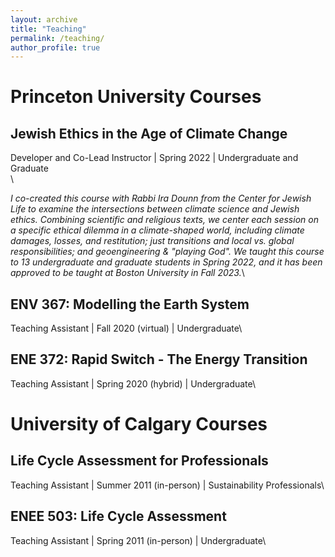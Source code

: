 ```yaml
---
layout: archive
title: "Teaching"
permalink: /teaching/
author_profile: true
---
```

# Princeton University Courses

 ## Jewish Ethics in the Age of Climate Change
 Developer and Co-Lead Instructor | Spring 2022 | Undergraduate and Graduate\
 \\

*I co-created this course with Rabbi Ira Dounn from the Center for Jewish Life to examine the intersections between climate science and Jewish ethics. Combining scientific and religious texts, we center each session on a specific ethical dilemma in a climate-shaped world, including climate damages, losses, and restitution; just transitions and local vs. global responsibilities; and geoengineering & "playing God". We taught this course to 13 undergraduate and graduate students in Spring 2022, and it has been approved to be taught at Boston University in Fall 2023.*\

## ENV 367: Modelling the Earth System
Teaching Assistant | Fall 2020 (virtual) | Undergraduate\

## ENE 372: Rapid Switch - The Energy Transition
Teaching Assistant | Spring 2020 (hybrid) | Undergraduate\

# University of Calgary Courses

## Life Cycle Assessment for Professionals
Teaching Assistant | Summer 2011 (in-person) | Sustainability Professionals\

## ENEE 503: Life Cycle Assessment
Teaching Assistant | Spring 2011 (in-person) | Undergraduate\



